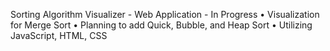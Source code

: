 Sorting Algorithm Visualizer - Web Application - In Progress
• Visualization for Merge Sort 
• Planning to add Quick, Bubble, and Heap Sort
• Utilizing JavaScript, HTML, CSS
